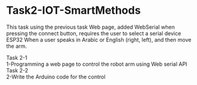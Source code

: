 # Task2-IOT-SmartMethods
This task using the previous task Web page, added WebSerial when pressing the connect button, requires the user to select a serial device ESP32 When a user speaks in Arabic or English (right, left), and then move the arm.

Task 2-1
<br /> 1-Programming a web page to control the robot arm using Web serial API <br />
Task 2-2
<br /> 2-Write the Arduino code for the control
